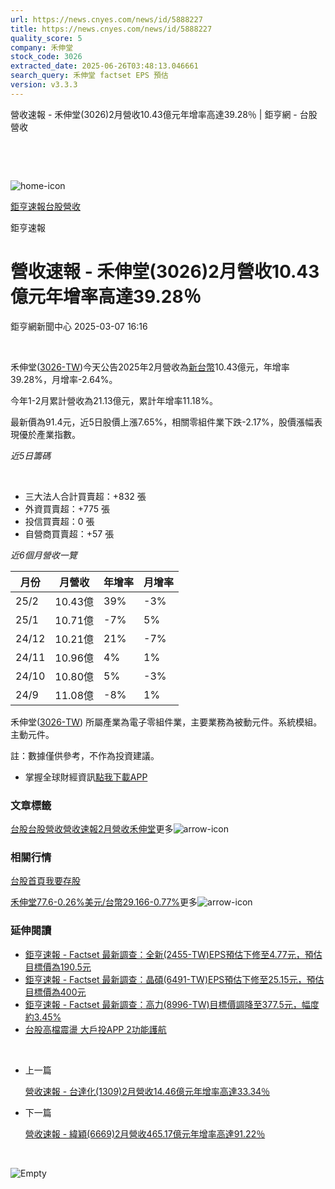 ```yaml
---
url: https://news.cnyes.com/news/id/5888227
title: https://news.cnyes.com/news/id/5888227
quality_score: 5
company: 禾伸堂
stock_code: 3026
extracted_date: 2025-06-26T03:48:13.046661
search_query: 禾伸堂 factset EPS 預估
version: v3.3.3
---
```


營收速報 - 禾伸堂(3026)2月營收10.43億元年增率高達39.28％ | 鉅亨網 - 台股營收

‌

‌

![home-icon](/assets/icons/breadCrumb/symbol-icon-home.svg)

[鉅亨速報](/news/cat/anue_live)[台股營收](/news/cat/tw_revenue)

鉅亨速報

# 營收速報 - 禾伸堂(3026)2月營收10.43億元年增率高達39.28％

鉅亨網新聞中心 2025-03-07 16:16

‌

禾伸堂([3026-TW](https://www.cnyes.com/twstock/3026))今天公告2025年2月營收為[新台幣](https://invest.cnyes.com/forex/detail/usdtwd)10.43億元，年增率39.28%，月增率-2.64%。

今年1-2月累計營收為21.13億元，累計年增率11.18%。

最新價為91.4元，近5日股價上漲7.65%，相關零組件業下跌-2.17%，股價漲幅表現優於產業指數。

*近5日籌碼*

‌

* 三大法人合計買賣超：+832 張
* 外資買賣超：+775 張
* 投信買賣超：0 張
* 自營商買賣超：+57 張

*近6個月營收一覽*

| 月份 | 月營收 | 年增率 | 月增率 |
| --- | --- | --- | --- |
| 25/2 | 10.43億 | 39% | -3% |
| 25/1 | 10.71億 | -7% | 5% |
| 24/12 | 10.21億 | 21% | -7% |
| 24/11 | 10.96億 | 4% | 1% |
| 24/10 | 10.80億 | 5% | -3% |
| 24/9 | 11.08億 | -8% | 1% |

禾伸堂([3026-TW](https://www.cnyes.com/twstock/3026)) 所屬產業為電子零組件業，主要業務為被動元件。系統模組。主動元件。

註：數據僅供參考，不作為投資建議。

* 掌握全球財經資訊[點我下載APP](http://www.cnyes.com/app/?utm_source=mweb&utm_medium=HamMenuBanner&utm_campaign=fixed&utm_content=entr)

### 文章標籤

[台股](https://news.cnyes.com/tag/台股 "台股")[台股營收](https://news.cnyes.com/tag/台股營收 "台股營收")[營收速報](https://news.cnyes.com/tag/營收速報 "營收速報")[2月營收](https://news.cnyes.com/tag/2月營收 "2月營收")[禾伸堂](https://news.cnyes.com/tag/禾伸堂 "禾伸堂")更多![arrow-icon](/assets/icons/arrows/arrow-down.svg)

### 相關行情

[台股首頁](https://www.cnyes.com/twstock)[我要存股](https://supr.link/8OHaU)

[禾伸堂77.6-0.26%](https://www.cnyes.com/twstock/3026)[美元/台幣29.166-0.77%](https://invest.cnyes.com/forex/detail/USDTWD)更多![arrow-icon](/assets/icons/arrows/arrow-down.svg)

### 延伸閱讀

* [鉅亨速報 - Factset 最新調查：全新(2455-TW)EPS預估下修至4.77元，預估目標價為190.5元](/news/id/5888128)
* [鉅亨速報 - Factset 最新調查：晶碩(6491-TW)EPS預估下修至25.15元，預估目標價為400元](/news/id/5888127)
* [鉅亨速報 - Factset 最新調查：高力(8996-TW)目標價調降至377.5元，幅度約3.45%](/news/id/5888126)
* [台股高檔震盪 大戶投APP 2功能護航](/news/id/5887893)

‌

* 上一篇

  [營收速報 - 台達化(1309)2月營收14.46億元年增率高達33.34％](/news/id/5889212)
* 下一篇

  [營收速報 - 緯穎(6669)2月營收465.17億元年增率高達91.22％](/news/id/5887507)

‌

![Empty](/assets/icons/skeleton/empty-image.svg)

‌